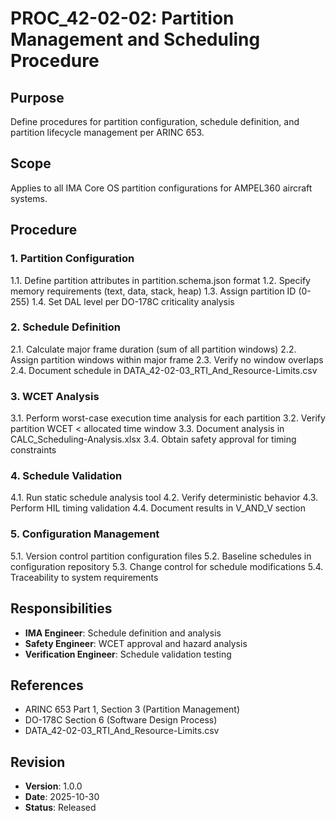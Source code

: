 # PROC_42-02-02: Partition Management and Scheduling Procedure

## Purpose
Define procedures for partition configuration, schedule definition, and partition lifecycle management per ARINC 653.

## Scope
Applies to all IMA Core OS partition configurations for AMPEL360 aircraft systems.

## Procedure

### 1. Partition Configuration
1.1. Define partition attributes in partition.schema.json format
1.2. Specify memory requirements (text, data, stack, heap)
1.3. Assign partition ID (0-255)
1.4. Set DAL level per DO-178C criticality analysis

### 2. Schedule Definition
2.1. Calculate major frame duration (sum of all partition windows)
2.2. Assign partition windows within major frame
2.3. Verify no window overlaps
2.4. Document schedule in DATA_42-02-03_RTI_And_Resource-Limits.csv

### 3. WCET Analysis
3.1. Perform worst-case execution time analysis for each partition
3.2. Verify partition WCET < allocated time window
3.3. Document analysis in CALC_Scheduling-Analysis.xlsx
3.4. Obtain safety approval for timing constraints

### 4. Schedule Validation
4.1. Run static schedule analysis tool
4.2. Verify deterministic behavior
4.3. Perform HIL timing validation
4.4. Document results in V_AND_V section

### 5. Configuration Management
5.1. Version control partition configuration files
5.2. Baseline schedules in configuration repository
5.3. Change control for schedule modifications
5.4. Traceability to system requirements

## Responsibilities
- **IMA Engineer**: Schedule definition and analysis
- **Safety Engineer**: WCET approval and hazard analysis
- **Verification Engineer**: Schedule validation testing

## References
- ARINC 653 Part 1, Section 3 (Partition Management)
- DO-178C Section 6 (Software Design Process)
- DATA_42-02-03_RTI_And_Resource-Limits.csv

## Revision
- **Version**: 1.0.0
- **Date**: 2025-10-30
- **Status**: Released
